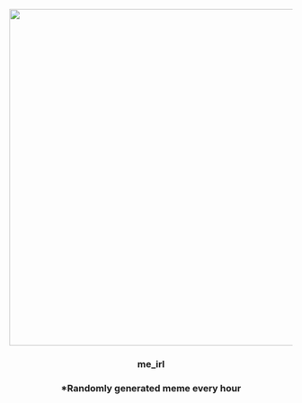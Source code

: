 <p align="center">
        <img src="https://i.redd.it/4z3kory7hzw91.jpg" width="600" height="600">
        </p>
        <h3 align="center">me_irl</h3>
        <h3 align="center">*Randomly generated meme every hour</h3>
    